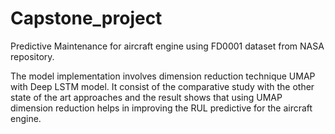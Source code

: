# Capstone_project
Predictive Maintenance for aircraft engine using FD0001 dataset from NASA repository.

The model implementation involves dimension reduction technique UMAP with Deep LSTM model. It consist of the comparative study with the other state of the art approaches and 
the result shows that using UMAP dimension reduction helps in improving the RUL predictive for the aircraft engine.
